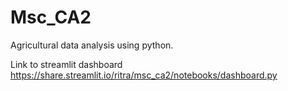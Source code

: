 # Msc_CA2
Agricultural data analysis using python.


Link to streamlit dashboard
https://share.streamlit.io/ritra/msc_ca2/notebooks/dashboard.py
